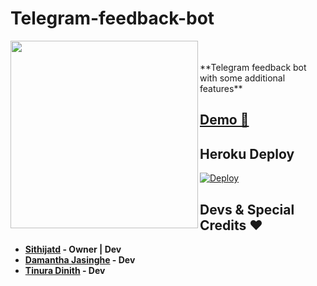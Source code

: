 # Telegram-feedback-bot
<div align="right">
 
 <img src="https://telegra.ph/file/f5bd79e18c655e7c4f955.jpg" align="left" width="300" height="300"/>
</div>
</br></br>
**Telegram feedback bot with some additional features**

## [Demo 💎](https://t.me/ImSithijaBot)

## Heroku Deploy
[![Deploy](https://www.herokucdn.com/deploy/button.svg)](https://heroku.com/deploy?template=https://github.com/Sithijatd/Telegram-feedback-bot) 

## Devs & Special Credits ❤

- **[Sithijatd](https://github.com/WKRPrabashwara) - Owner | Dev**
- **[Damantha Jasinghe](https://github.com/Damantha126) - Dev**
-  **[Tinura Dinith](https://github.com/TinuraD) - Dev**
 
